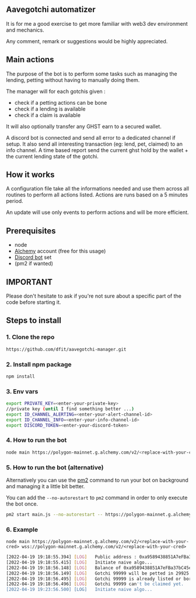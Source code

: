 ## Aavegotchi automatizer

It is for me a good exercise to get more familiar with web3 dev environment and mechanics.

Any comment, remark or suggestions would be highly appreciated.

## Main actions

The purpose of the bot is to perform some tasks such as managing the lending, petting without having to manually doing them.

The manager will for each gotchis given :
* check if a petting actions can be bone
* check if a lending is available
* check if a claim is available

It will also optionally transfer any GHST earn to a secured wallet.

A discord bot is connected and send all error to a dedicated channel if setup. It also send all interesting transaction (eg: lend, pet, claimed) to an info channel. A time based report send the current ghst hold by the wallet + the current lending state of the gotchi.



## How it works ##

A configuration file take all the informations needed and use them across all routines to perform all actions listed.
Actions are runs based on a 5 minutes period.

An update will use only events to perform actions and will be more efficient.

## Prerequisites

* node
* [Alchemy](https://dashboard.alchemyapi.io/) account (free for this usage)
* [Discord bot](https://discordjs.guide/preparations/setting-up-a-bot-application.html#creating-your-bot) set
* (pm2 if wanted)


## IMPORTANT ##
Please don't hesitate to ask if you're not sure about a specific part of the code before starting it.

## Steps to install

### 1. Clone the repo

```bash 
https://github.com/dfit/aavegotchi-manager.git
```

### 2. Install npm package

```bash 
npm install
```

### 3. Env vars

```bash 
export PRIVATE_KEY=<enter-your-private-key> 
//private key (until I find something better ...)
export ID_CHANNEL_ALERTING=<enter-your-alert-channel-id>
export ID_CHANNEL_INFO=<enter-your-info-channel-id>
export DISCORD_TOKEN=<enter-your-discord-token>
```

### 4. How to run the bot
```bash
node main https://polygon-mainnet.g.alchemy.com/v2/<replace-with-your-cred> wss://polygon-mainnet.g.alchemy.com/v2/<replace-with-your-cred>
```

### 5. How to run the bot (alternative)

Alternatively you can use the [pm2](https://pm2.keymetrics.io/docs/usage/quick-start/) command to run your bot on background and managing it a little bit better.

You can add the `--no-autorestart` to `pm2` command in order to only execute the bot once.

```bash
pm2 start main.js --no-autorestart -- https://polygon-mainnet.g.alchemy.com/v2/<replace-with-your-cred> wss://polygon-mainnet.g.alchemy.com/v2/<replace-with-your-cred>
```

### 6. Example

`node main https://polygon-mainnet.g.alchemy.com/v2/<replace-with-your-cred> wss://polygon-mainnet.g.alchemy.com/v2/<replace-with-your-cred>`
```bash
[2022-04-19 19:18:55.394] [LOG]   Public address : 0xa9589438851A7eFBa37bC45ebE2be558c4bA3055
[2022-04-19 19:18:55.415] [LOG]   Initiate naive algo...
[2022-04-19 19:18:56.148] [LOG]   Balance of 0xa9589438851A7eFBa37bC45ebE2be558c4bA3055 : 0 GHST
[2022-04-19 19:18:56.149] [LOG]   Gotchi 99999 will be petted in 29925.851 seconds.
[2022-04-19 19:18:56.495] [LOG]   Gotchi 99999 is already listed or borrowed by 0xA6AeA7b5f826E97c5e54407ba795579CAB0708a8.
[2022-04-19 19:18:56.496] [LOG]   Gotchi 99999 can't be claimed yet.
[2022-04-19 19:23:56.500] [LOG]   Initiate naive algo...
```
